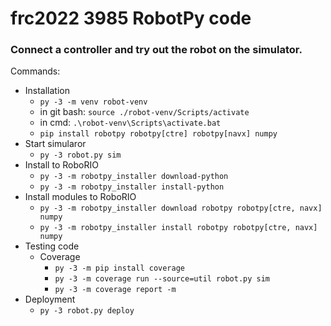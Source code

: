 <!-- Installation

        py -3 -m pip install robotpy robotpy[ctre, navx] numpy -->

<!-- Start simularor

        py -3 robot.py sim -->
<!-- Install to RoboRIO

        py -3 -m robotpy_installer download-python
        py -3 -m robotpy_installer install-python

Install modules to RoboRIO
  

        py -3 -m robotpy_installer download robotpy robotpy[ctre, navx] numpy
        py -3 -m robotpy_installer install robotpy robotpy[ctre, navx] numpy

Testing code

Coverage

        py -3 -m pip install coverage
        py -3 -m coverage run --source=util robot.py sim
        py -3 -m coverage report -m


Deployment

        py -3 robot.py deploy -->


# frc2022 3985 RobotPy code

### Connect a controller and try out the robot on the simulator.

Commands:
- Installation
    - `py -3 -m venv robot-venv`
    - in git bash: `source ./robot-venv/Scripts/activate`
    - in cmd: `.\robot-venv\Scripts\activate.bat`
    - `pip install robotpy robotpy[ctre] robotpy[navx] numpy`
- Start simularor
    - `py -3 robot.py sim`
- Install to RoboRIO
    - `py -3 -m robotpy_installer download-python`
    - `py -3 -m robotpy_installer install-python`
- Install modules to RoboRIO
    <!-- - `py -3 -m robotpy_installer download robotpy`
    - `py -3 -m robotpy_installer install robotpy`
    - `py -3 -m robotpy_installer download robotpy[ctre, navx]`
    - `py -3 -m robotpy_installer install robotpy[ctre, navx]` -->
    - `py -3 -m robotpy_installer download robotpy robotpy[ctre, navx] numpy`
    - `py -3 -m robotpy_installer install robotpy robotpy[ctre, navx] numpy`
- Testing code
    - Coverage
        - `py -3 -m pip install coverage`
        - `py -3 -m coverage run --source=util robot.py sim`
        - `py -3 -m coverage report -m`
- Deployment
    - `py -3 robot.py deploy`
